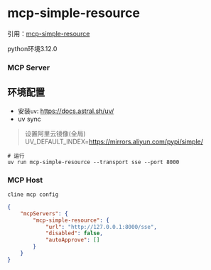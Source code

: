 # mcp-simple-resource

引用：[mcp-simple-resource](https://github.com/modelcontextprotocol/python-sdk/blob/main/examples/servers/simple-resource/README.md)

python环境3.12.0

### MCP Server
## 环境配置
* 安装`uv`: https://docs.astral.sh/uv/
* uv sync

> 设置阿里云镜像(全局)
> UV_DEFAULT_INDEX=https://mirrors.aliyun.com/pypi/simple/


```shell
# 运行
uv run mcp-simple-resource --transport sse --port 8000
```

### MCP Host
`cline mcp config`
```json
{
    "mcpServers": {
        "mcp-simple-resource": {
            "url": "http://127.0.0.1:8000/sse",
            "disabled": false,
            "autoApprove": []
        }
    }
}
```
